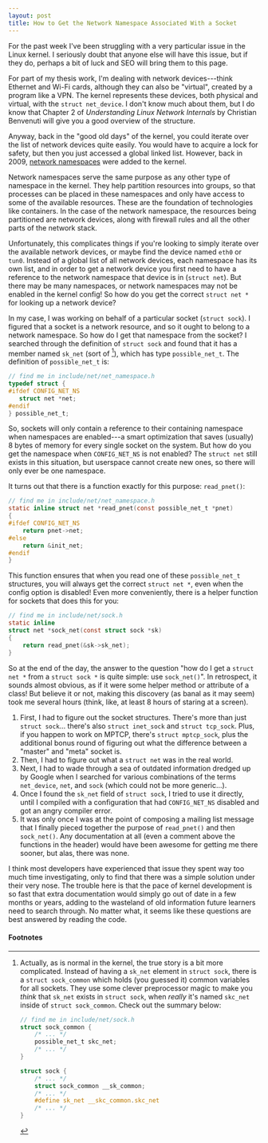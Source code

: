 ```yaml
---
layout: post
title: How to Get the Network Namespace Associated With a Socket
---
```


For the past week I've been struggling with a very particular issue in the Linux
kernel. I seriously doubt that anyone else will have this issue, but if they do,
perhaps a bit of luck and SEO will bring them to this page.

For part of my thesis work, I'm dealing with network devices---think Ethernet
and Wi-Fi cards, although they can also be "virtual", created by a program like
a VPN. The kernel represents these devices, both physical and virtual, with the
`struct net_device`. I don't know much about them, but I do know that Chapter 2
of *Understanding Linux Network Internals* by Christian Benvenuti will give you
a good overview of the structure.

Anyway, back in the "good old days" of the kernel, you could iterate over the
list of network devices quite easily. You would have to acquire a lock for
safety, but then you just accessed a global linked list. However, back in
2009, [network namespaces][netns-lwn] were added to the kernel.

Network namespaces serve the same purpose as any other type of namespace in the
kernel. They help partition resources into groups, so that processes can be
placed in these namespaces and only have access to some of the available
resources. These are the foundation of technologies like containers. In the case
of the network namespace, the resources being partitioned are network devices,
along with firewall rules and all the other parts of the network stack.

Unfortunately, this complicates things if you're looking to simply iterate over
the available network devices, or maybe find the device named `eth0` or `tun0`.
Instead of a global list of all network devices, each namespace has its own
list, and in order to get a network device you first need to have a reference to
the network namespace that device is in (`struct net`). But there may be many
namespaces, or network namespaces may not be enabled in the kernel config! So
how do you get the correct `struct net *` for looking up a network device?

In my case, I was working on behalf of a particular socket (`struct sock`). I
figured that a socket is a network resource, and so it ought to belong to a
network namespace. So how do I get that namespace from the socket? I searched
through the definition of `struct sock` and found that it has a member named
`sk_net` (sort of [^1]), which has type `possible_net_t`. The definition of
`possible_net_t` is:

```c
// find me in include/net/net_namespace.h
typedef struct {
#ifdef CONFIG_NET_NS
   struct net *net;
#endif
} possible_net_t;
```

So, sockets will only contain a reference to their containing namespace when
namespaces are enabled---a smart optimization that saves (usually) 8 bytes of
memory for every single socket on the system. But how do you get the namespace
when `CONFIG_NET_NS` is not enabled? The `struct net` still exists in this
situation, but userspace cannot create new ones, so there will only ever be one
namespace.

It turns out that there is a function exactly for this purpose: `read_pnet()`:

```c
// find me in include/net/net_namespace.h
static inline struct net *read_pnet(const possible_net_t *pnet)
{
#ifdef CONFIG_NET_NS
	return pnet->net;
#else
	return &init_net;
#endif
}
```

This function ensures that when you read one of these `possible_net_t`
structures, you will always get the correct `struct net *`, even when the config
option is disabled! Even more conveniently, there is a helper function for
sockets that does this for you:

```c
// find me in include/net/sock.h
static inline
struct net *sock_net(const struct sock *sk)
{
	return read_pnet(&sk->sk_net);
}
```

So at the end of the day, the answer to the question "how do I get a `struct net
*` from a `struct sock *` is quite simple: use `sock_net()`". In retrospect, it
sounds almost obvious, as if it were some helper method or attribute of a class!
But believe it or not, making this discovery (as banal as it may seem) took me
several hours (think, like, at least 8 hours of staring at a screen).

1. First, I had to figure out the socket structures. There's more than just
   `struct sock`... there's also `struct inet_sock` and `struct tcp_sock`. Plus,
   if you happen to work on MPTCP, there's `struct mptcp_sock`, plus the
   additional bonus round of figuring out what the difference between a "master"
   and "meta" socket is.
2. Then, I had to figure out what a `struct net` was in the real world.
3. Next, I had to wade through a sea of outdated information dredged up by
   Google when I searched for various combinations of the terms `net_device`,
   `net`, and `sock` (which could not be more generic...).
4. Once I found the `sk_net` field of `struct sock`, I tried to use it directly,
   until I compiled with a configuration that had `CONFIG_NET_NS` disabled and
   got an angry compiler error.
5. It was only once I was at the point of composing a mailing list message that
   I finally pieced together the purpose of `read_pnet()` and then `sock_net()`.
   Any documentation at all (even a comment above the functions in the header)
   would have been awesome for getting me there sooner, but alas, there was
   none.
   
I think most developers have experienced that issue they spent way too much time
investigating, only to find that there was a simple solution under their very
nose. The trouble here is that the pace of kernel development is so fast that
extra documentation would simply go out of date in a few months or years, adding
to the wasteland of old information future learners need to search through. No
matter what, it seems like these questions are best answered by reading the
code.

[netns-lwn]: https://lwn.net/Articles/580893/

#### Footnotes

[^1]:
    Actually, as is normal in the kernel, the true story is a bit more
    complicated. Instead of having a `sk_net` element in `struct sock`, there is
    a `struct sock_common` which holds (you guessed it) common variables for all
    sockets. They use some clever preprocessor magic to make you *think* that
    `sk_net` exists in `struct sock`, when *really* it's named `skc_net` inside
    of `struct sock_common`. Check out the summary below:
    
    ```c
    // find me in include/net/sock.h
    struct sock_common {
        /* ... */
        possible_net_t skc_net;
        /* ... */
    }
    
    struct sock {
        /* ... */
        struct sock_common __sk_common;
        /* ... */
        #define sk_net __skc_common.skc_net
        /* ... */
    }
    ```
